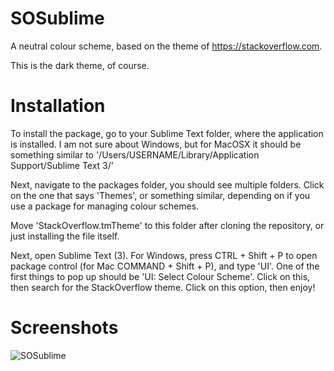 # SOSublime

A neutral colour scheme, based on the theme of https://stackoverflow.com.

This is the dark theme, of course.

# Installation

To install the package, go to your Sublime Text folder, where the application is installed. I am not sure about Windows, but for MacOSX it should be something similar to '/Users/USERNAME/Library/Application Support/Sublime Text 3/'

Next, navigate to the packages folder, you should see multiple folders. Click on the one that says 'Themes', or something similar, depending on if you use a package for managing colour schemes.

Move 'StackOverflow.tmTheme' to this folder after cloning the repository, or just installing the file itself.

Next, open Sublime Text (3). For Windows, press CTRL + Shift + P to open package control (for Mac COMMAND + Shift + P), and type 'UI'. One of the first things to pop up should be 'UI: Select Colour Scheme'. Click on this, then search for the StackOverflow theme. Click on this option, then enjoy!

# Screenshots

![SOSublime](https://cdn.discordapp.com/attachments/705399482422132740/725659077501517864/unknown.png?raw=true)